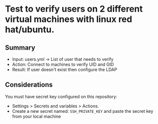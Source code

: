 # Test to verify users on 2 different virtual machines with linux red hat/ubuntu.

## Summary

- Input: users.yml -> List of user that needs to verify
- Action: Connect to machines to verify UID and GID
- Result: If user doesn't exist then configure the LDAP


## Considerations

You must have secret key configured on this repository:

  - Settings > Secrets and variables > Actions.
  - Create a new secret named: `SSH_PRIVATE_KEY` and paste the secret key from your local machine


